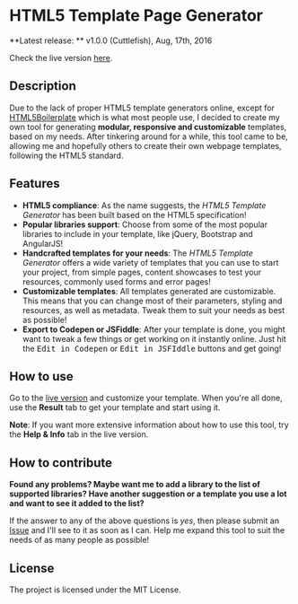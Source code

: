 # HTML5 Template Page Generator

**Latest release: **  v1.0.0 (Cuttlefish), Aug, 17th, 2016

Check the live version [here](https://chalarangelo.github.io/htmltemplategenerator/).


## Description

Due to the lack of proper HTML5 template generators online, except for [HTML5Boilerplate](https://html5boilerplate.com/) which is what most people use, I decided to create my own tool for generating **modular, responsive and customizable** templates, based on my needs. After tinkering around for a while, this tool came to be, allowing me and hopefully others to create their own webpage templates, following the HTML5 standard.

## Features

- **HTML5 compliance**: As the name suggests, the *HTML5 Template Generator* has been built based on the HTML5 specification!
- **Popular libraries support**: Choose from some of the most popular libraries to include in your template, like jQuery, Bootstrap and AngularJS!
- **Handcrafted templates for your needs**: The *HTML5 Template Generator* offers a wide variety of templates that you can use to start your project, from simple pages, content showcases to test your resources, commonly used forms and error pages!
- **Customizable templates**: All templates generated are customizable. This means that you can change most of their parameters, styling and resources, as well as metadata. Tweak them to suit your needs as best as possible!
- **Export to Codepen or JSFiddle**: After your template is done, you might want to tweak a few things or get working on it instantly online. Just hit the <kbd>Edit in Codepen</kbd> or <kbd>Edit in JSFIddle</kbd> buttons and get going!

## How to use

Go to the [live version](https://chalarangelo.github.io/htmltemplategenerator/) and customize your template. When you're all done, use the **Result** tab to get your template and start using it.

**Note**: If you want more extensive information about how to use this tool, try the **Help & Info** tab in the live version. 

## How to contribute

**Found any problems? Maybe want me to add a library to the list of supported libraries? Have another suggestion or a template you use a lot and want to see it added to the list?**

If the answer to any of the above questions is *yes*, then please submit an [Issue](https://github.com/Chalarangelo/htmltemplategenerator/issues) and I'll see to it as soon as I can. Help me expand this tool to suit the needs of as many people as possible!


## License

The project is licensed under the MIT License.